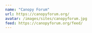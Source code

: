 ```yaml
---
name: "Canopy Forum"
url: https://canopyforum.org/
avatar: /images/sites/canopyforum.jpg
feed: https://canopyforum.org/feed/
---
```

